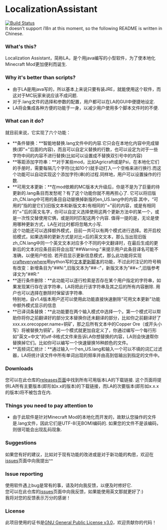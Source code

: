 # LocalizationAssistant
[![Build Status](https://travis-ci.org/GWYOG/LocalizationAssistant.png)](https://travis-ci.org/GWYOG/LocalizationAssistant)  
It doesn't support i18n at this moment, so the following README is written in Chinese.

### What's this?

Localization Assistant，简称LA，是个用java编写的小型软件，为了使本地化Minecraft Mod更加便利而诞生.

### Why it's better than scripts?
* 由于LA是用java写的，所以基本上来说只要有装JRE，就能使用这个软件，而这对于MC玩家来说应该不成问题.  
* 对于.lang文件的选择和参数的配置，用户都可以在LA的GUI中便捷地设定.
* LA将会集成各种方便的功能于一身，以减少用户使用多个脚本文件时的不便.

### What can it do?
就目前来说，它实现了六个功能：

* **条件替换：**智能地替换.lang文件中的内容.它只会在本地化内容中完成替换(即"="后面的内容)，而且可以自定义替换的行数，也可以设定为对于一些字符中间的内容不进行替换(比如可以设置成不替换双引号中的内容)
* **等距添加字符串：**对于某些mod，比如Agricraft或是Psi，在本地化它们的手册时，需要每隔几个字符(比如10个)就手动打入一个空格来进行换行.而这个功能可以自动实现这个添加字符(串)的过程.同样地，用户可以设置操作的行数.
* **可用文本更新：**在mod依赖的MC版本大升级后，你是不是为了巨量的待更新的.lang条目而发愁呢？有了这个功能你就不用再担心了. 它可以将旧版zh_CN.lang中可用的条目自动替换掉新版的en_US.lang中的内容.其中，“可用的”指的是它们(旧版文本和新版文本)有相同的"="前的内容，或是有相同的"="后的英文名字，你可以自定义选择使用这两个更新方法中的某一个，或是一次性交替使用它俩，或是同时匹配这两个内容. 值得一提的是，无论是使用哪种更新方式，LA在对比时都将忽略大小写.  
这个功能还可以选择额外模式，目前一共可以有两个模式进行选择。若开启校验模式，如果选择的更新方式是对比=后的英文文本，那么当出现旧版zh_CN.lang中同一个英文文本对应多个不同的中文翻译时，在最后生成的更新后的文本对应条目前将会出现"##Warning:"来提示用户此条目译名可能不准确，以便用户检验. 若开启显示更新信息模式，那么此功能将实现[crafteverywhere](https://github.com/crafteverywhere)用python写的[文本更新脚本](https://github.com/crafteverywhere/Craft_Minecraft_Mod_Localization/blob/master/lang_checker.py)的功能，不过此时注记的符号稍有改变：新增条目为"##N:",旧版文本为"##-:"，新版文本为"##+:",旧版参考译文为"##R:"
* **逐行条件删除：**此功能可以逐行检索是否存在某个用户指定的字符串，如果发现某行存在该字符串，LA将把此行该字符串及其之后的所有内容删除. 用户也可以选择在删除时保留该字符串.   
特别地，自v1.4版本用户还可以使用此功能直接快速删除"可用文本更新"功能中额外模式显示的信息  
* **已译词条替换：**此功能要在两个输入模式中选择一个。第一个模式可以帮助你将你之前翻译好的部分文本替换你还未翻译的部分，比如你之前翻译好了xxx.xx.orecopper.name=铜矿，那之后所有文本中的Copper Ore（或开头小写）将被替换为铜矿。另一个模式就更加自定义了，你通过编写一个每行形如"英文=中文"的utf-8格式文件来告诉LA你想替换的内容，LA则会快速帮你替换掉它们。比如你可以编写一个快速替换16种颜色的文件。   
* **高频词汇统计：**通过输入一个en_US.lang和输入一个可以不填的词汇过滤器，LA将统计该文件中所有单词出现的频率并由高到低输出到指定的文件中。


### Downloads

您可以在此仓库的[releases页面](https://github.com/GWYOG/LocalizationAssistant/releases)中找到所有可用版本LA的下载链接. 这个页面将提供LA所有主要版本(即形如x.x的版本)的下载链接，而LA的次要版本(即形如x.x.x的版本)将不被包含在内.

### Things you need to pay attention to

* 由于此软件是针对Minecraft Mod的本地化而开发的，故默认您操作的文件是.lang文件，因此它们是UTF-8(无BOM)编码的. 如果您的文件不是该编码，则很可能会出现乱码现象.

### Suggestions

如果您有好的建议，比如对于现有功能的改进或是对于新功能的构思，欢迎在[issues](https://github.com/GWYOG/LocalizationAssistant/issues)页面中向我提出^^

### Issue reporting

使用软件遇上bug是常有的事，请及时向我反馈，以便及时修好它.  
您可以在此仓库的[issues](https://github.com/GWYOG/LocalizationAssistant/issues)页面中向我反馈，如果能使用英文那就更好了:)  
我将对您的反馈表示万分的感谢！

### License
此项目使用的证书是[GNU General Public License v3.0](https://github.com/GWYOG/LocalizationAssistant/blob/master/LICENSE)，欢迎贡献你的代码！
